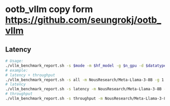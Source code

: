 # ootb_vllm copy form https://github.com/seungrokj/ootb_vllm

## Latency
```sh
# Usage: 
./vllm_benchmark_report.sh -s $mode -m $hf_model -g $n_gpu -d $datatype
# example:
# latency + throughput
./vllm_benchmark_report.sh -s all -m NousResearch/Meta-Llama-3-8B -g 1 -d float16
# latency 
./vllm_benchmark_report.sh -s latency -m NousResearch/Meta-Llama-3-8B -g 1 -d float16
# throughput
./vllm_benchmark_report.sh -s throughput -m NousResearch/Meta-Llama-3-8B -g 1 -d float16
```
